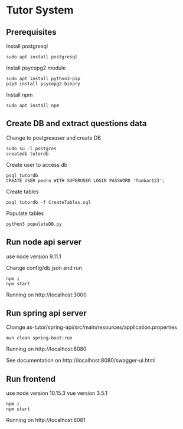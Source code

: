 # Tutor System

## Prerequisites

Install postgresql

```
sudo apt install postgresql
```

Install psycopg2 module

```
sudo apt install python3-pip
pip3 install psycopg2-binary
```

Install npm

```
sudo apt install npm
```

## Create DB and extract questions data


Change to postgresuser and create DB
```
sudo su -l postgres
createdb tutordb
```

Create user to access db
```
psql tutordb
CREATE USER pedro WITH SUPERUSER LOGIN PASSWORD 'foobar123';
```

Create tables
```
psql tutordb -f CreateTables.sql
```
 
Populate tables
```
python3 populateDB.py
```

## Run node api server

use node version 9.11.1

Change config/db.json and run

```
npm i
npm start
```

Running on http://localhost:3000

## Run spring api server

Change as-tutor/spring-api/src/main/resources/application.properties

```
mvn clean spring-boot:run
```
Running on http://localhost:8080

See documentation on http://localhost:8080/swagger-ui.html

## Run frontend

use node version 10.15.3
vue version 3.5.1

```
npm i
npm start
```

Running on http://localhost:8081